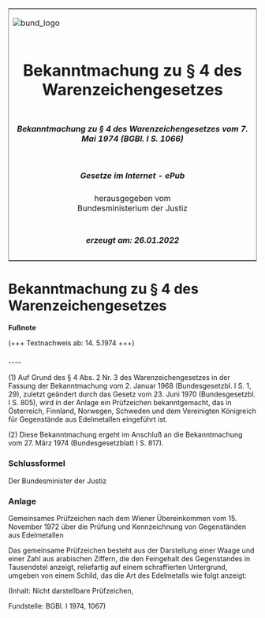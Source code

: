 <span id="DECKBLATT.html"></span>

<table border="0" frame="border" width="100%">

<tr valign="top">

<td align="left">

![bund\_logo](BfJ_2021_Web_de_de.gif)

</td>

<td align="right">

 

</td>

</tr>

<tr align="center" valign="middle">

<td colspan="2">

# Bekanntmachung zu § 4 des Warenzeichengesetzes

</td>

</tr>

<tr align="center" valign="middle">

<td colspan="2">

##### Bekanntmachung zu § 4 des Warenzeichengesetzes vom 7. Mai 1974 (BGBl. I S. 1066)

</td>

</tr>

<tr align="center" valign="middle">

<td colspan="2">

  
  

##### Gesetze im Internet - ePub  
  
herausgegeben vom  
Bundesministerium der Justiz

</td>

</tr>

<tr align="center" valign="bottom">

<td colspan="2">

  
  

##### erzeugt am: 26.01.2022

</td>

</tr>

</table>

<span id="BJNR010660974.html"></span>

# Bekanntmachung zu § 4 des Warenzeichengesetzes

<div>

  
**Fußnote**

<div class="jnhtml">

<div>

<div class="jurAbsatz">

(+++ Textnachweis ab: 14. 5.1974 +++)

</div>

</div>

</div>

</div>

<span id="BJNR010660974BJNE000100303.html"></span>

###   
\----

<div>

<div class="jnhtml">

<div>

<div class="jurAbsatz">

(1) Auf Grund des § 4 Abs. 2 Nr. 3 des Warenzeichengesetzes in der
Fassung der Bekanntmachung vom 2. Januar 1968 (Bundesgesetzbl. I S. 1,
29), zuletzt geändert durch das Gesetz vom 23. Juni 1970
(Bundesgesetzbl. I S. 805), wird in der Anlage ein Prüfzeichen
bekanntgemacht, das in Österreich, Finnland, Norwegen, Schweden und dem
Vereinigten Königreich für Gegenstände aus Edelmetallen eingeführt ist.

</div>

<div class="jurAbsatz">

(2) Diese Bekanntmachung ergeht im Anschluß an die Bekanntmachung vom
27. März 1974 (Bundesgesetzblatt I S. 817).

</div>

</div>

</div>

</div>

<span id="BJNR010660974BJNE000900303.html"></span>

### Schlussformel  

<div>

<div class="jnhtml">

<div>

<div class="jurAbsatz">

Der Bundesminister der Justiz

</div>

</div>

</div>

</div>

<span id="BJNR010660974BJNE000200303.html"></span>

### Anlage  
Gemeinsames Prüfzeichen nach dem Wiener Übereinkommen vom 15. November 1972 über die Prüfung und Kennzeichnung von Gegenständen aus Edelmetallen

<div>

<div class="jnhtml">

<div>

<div class="jurAbsatz">

Das gemeinsame Prüfzeichen besteht aus der Darstellung einer Waage und
einer Zahl aus arabischen Ziffern, die den Feingehalt des Gegenstandes
in Tausendstel anzeigt, reliefartig auf einem schraffierten Untergrund,
umgeben von einem Schild, das die Art des Edelmetalls wie folgt
anzeigt:  
  

<div class="kommentar_Hinweis">

(Inhalt: Nicht darstellbare Prüfzeichen,

</div>

  

<div class="kommentar_Fundstelle">

Fundstelle: BGBl. I 1974, 1067)

</div>

</div>

</div>

</div>

</div>
